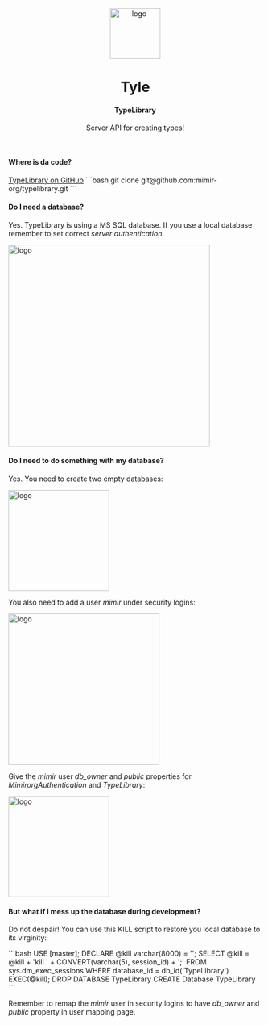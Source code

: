 <div align="center">
  <img src="/images/library.png" alt="logo" width="100" height="auto" />
  <h1>Tyle</h1>
  <h4>TypeLibrary</h4>
  <p>Server API for creating types!</p>
</div>

<br />

<h4>Where is da code?</h4>
<a href="https://github.com/mimir-org/typelibrary">TypeLibrary on GitHub</a>
```bash
git clone git@github.com:mimir-org/typelibrary.git
```

<h4>Do I need a database?</h4>
<p>Yes. TypeLibrary is using a MS SQL database. If you use a local database remember to set correct <i>server authentication</i>.</p>  
<img src="/images/SqlDbProperty.png" alt="logo" width="400" height="auto" />

<h4>Do I need to do something with my database?</h4>
<p>Yes. You need to create two empty databases:<p>
<img src="/images/SqlDatabases.png" alt="logo" width="200" height="auto" />
<p>You also need to add a user <i>mimir</i> under security logins:</p>
<img src="/images/SqlMimirUser.png" alt="logo" width="300" height="auto" />
<p>Give the <i>mimir</i> user <i>db_owner</i> and <i>public</i> properties for <i>MimirorgAuthentication</i> and <i>TypeLibrary</i>:</p>
<img src="/images/SqlMimirMapping.png" alt="logo" width="200" height="auto" />

<h4>But what if I mess up the database during development?</h4>
<p>Do not despair! You can use this KILL script to restore you local database to its virginity:</p>
```bash
USE [master];
DECLARE @kill varchar(8000) = '';
SELECT @kill = @kill + 'kill ' + CONVERT(varchar(5), session_id) + ';'
FROM sys.dm_exec_sessions
WHERE database_id = db_id('TypeLibrary')
EXEC(@kill);
DROP DATABASE TypeLibrary
CREATE Database TypeLibrary
```
<p>Remember to remap the <i>mimir</i> user in security logins to have <i>db_owner</i> and <i>public</i> property in user mapping page.</p>